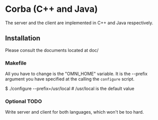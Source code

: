 Corba (C++ and Java)
=====

The server and the client are implemented in C++ and Java respectively. 

Installation
-------------

Please consult the documents located at doc/ 

### Makefile

All you have to change is the "OMNI_HOME" variable. It is the --prefix argument you have specified
at the calling the `configure` script.

$ ./configure --prefix=/usr/local # /usr/local is the default value
### Optional TODO
Write server and client for both languages, which won't be too hard.
